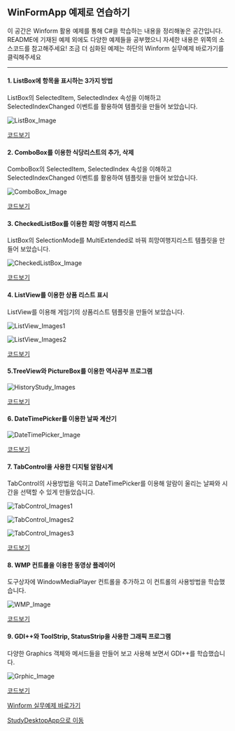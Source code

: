 ## WinFormApp 예제로 연습하기

이 공간은 Winform 활용 예제를 통해 C#을 학습하는 내용을 정리해놓은 공간입니다. README에 기재된 예제 외에도 다양한 예제들을 공부했으니 자세한 내용은 위쪽의 소스코드를 참고해주세요! 
조금 더 심화된 예제는 하단의 Winform 실무예제 바로가기를 클릭해주세요

----------

#### 1. ListBox에 항목을 표시하는 3가지 방법
ListBox의 SelectedItem, SelectedIndex 속성을 이해하고 SelectedIndexChanged 이벤트를 활용하여 템플릿을 만들어 보았습니다.


![ListBox_Image](https://github.com/zizi0308/StudyDesktopApp/blob/main/images/img_20210310_110303_001.png)

[코드보기](https://github.com/zizi0308/StudyDesktopApp/blob/main/WinformApp/ExcerciseWinApp/ListboxWinApp/FrmMain.cs)




#### 2. ComboBox를 이용한 식당리스트의 추가, 삭제
ComboBox의 SelectedItem, SelectedIndex 속성을 이해하고 SelectedIndexChanged 이벤트를 활용하여 템플릿을 만들어 보았습니다.

![ComboBox_Image](https://github.com/zizi0308/StudyDesktopApp/blob/main/images/img_20210310_110301_001.png)

[코드보기](https://github.com/zizi0308/StudyDesktopApp/blob/main/WinformApp/ExcerciseWinApp/RestaurenteSelApp/FrmMain.cs)




#### 3. CheckedListBox를 이용한 희망 여행지 리스트
ListBox의 SelectionMode를 MultiExtended로 바꿔 희망여행지리스트 템플릿을 만들어 보았습니다.


![CheckedListBox_Image](https://github.com/zizi0308/StudyDesktopApp/blob/main/images/img_20210310_120338_001.png)

[코드보기](https://github.com/zizi0308/StudyDesktopApp/blob/main/WinformApp/ExcerciseWinApp/TravelWishApp/FrmMain.cs)




#### 4. ListView를 이용한 상품 리스트 표시
ListView를 이용해 게임기의 상품리스트 템플릿을 만들어 보았습니다.


![ListView_Images1](https://github.com/zizi0308/StudyDesktopApp/blob/main/images/img_20210310_150325_001.png)

![ListView_Images2](https://github.com/zizi0308/StudyDesktopApp/blob/main/images/img_20210310_150349_001.png)

[코드보기](https://github.com/zizi0308/StudyDesktopApp/blob/main/WinformApp/ExcerciseWinApp/ListViewApp/FrmMain.cs)




#### 5.TreeView와 PictureBox를 이용한 역사공부 프로그램


![HistoryStudy_Images](https://github.com/zizi0308/StudyDesktopApp/blob/main/images/img_20210310_160300_001.png)

[코드보기](https://github.com/zizi0308/StudyDesktopApp/blob/main/WinformApp/ExcerciseWinApp/StudyHistoryApp/FrmMain.cs)



#### 6. DateTimePicker를 이용한 날짜 계산기


![DateTimePicker_Image](https://github.com/zizi0308/StudyDesktopApp/blob/main/images/img_20210310_170329_001.png)

[코드보기](https://github.com/zizi0308/StudyDesktopApp/blob/main/WinformApp/ExcerciseWinApp/DateCalcApp/FrmMain.Designer.cs)



#### 7. TabControl을 사용한 디지털 알람시계
TabControl의 사용방법을 익히고 DateTimePicker를 이용해 알람이 울리는 날짜와 시간을 선택할 수 있게 만들었습니다.

![TabControl_Images1](https://github.com/zizi0308/StudyDesktopApp/blob/main/images/img_20210313_180342_001.png)

![TabControl_Images2](https://github.com/zizi0308/StudyDesktopApp/blob/main/images/img_20210313_180336_001.png)

![TabControl_Images3](https://github.com/zizi0308/StudyDesktopApp/blob/main/images/img_20210313_180320_001.png)


[코드보기](https://github.com/zizi0308/StudyDesktopApp/blob/main/WinformApp/ExcerciseWinApp/AlarmClockApp/FrmAlarm.cs)



#### 8. WMP 컨트롤을 이용한 동영상 플레이어
도구상자에 WindowMediaPlayer 컨트롤을 추가하고 이 컨트롤의 사용방법을 학습했습니다.

![WMP_Image](https://github.com/zizi0308/StudyDesktopApp/blob/main/images/img_20210313_180306_001.png)


[코드보기](https://github.com/zizi0308/StudyDesktopApp/blob/main/WinformApp/ExcerciseWinApp/MoviePlayerApp/FrmPlayer.cs)



#### 9. GDI++와 ToolStrip, StatusStrip을 사용한 그래픽 프로그램
다양한 Graphics 객체와 메서드들을 만들어 보고 사용해 보면서 GDI++를 학습했습니다.

![Grphic_Image](https://github.com/zizi0308/StudyDesktopApp/blob/main/images/img_20210313_180359_001.png)


[코드보기](https://github.com/zizi0308/StudyDesktopApp/tree/main/WinformApp/ExcerciseWinApp/SimpleGraphicEditor)



[Winform 실무예제 바로가기](https://github.com/zizi0308/StudyDesktopApp/tree/main/WinformApp/WinExecutiveBank)


[StudyDesktopApp으로 이동](https://github.com/zizi0308/StudyDesktopApp)



